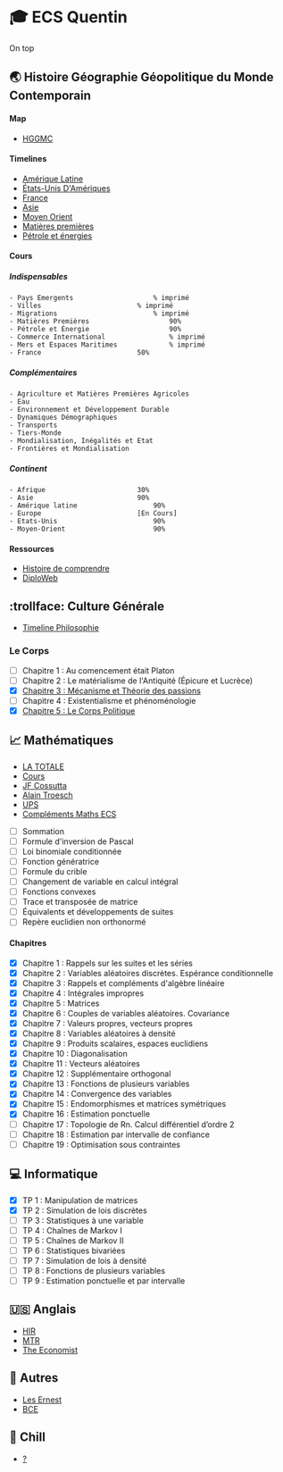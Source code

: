 # :mortar_board: **ECS Quentin**
On top

## :earth_asia: **Histoire Géographie Géopolitique du Monde Contemporain**
#### Map
* [HGGMC](https://realtimeboard.com/app/board/o9J_k0YICf0=/)
#### Timelines
* [Amérique Latine](https://tomcattt.github.io/al)
* [États-Unis D'Amériques](https://tomcattt.github.io/eua)
* [France](https://tomcattt.github.io/france)
* [Asie](https://tomcattt.github.io/asie)
* [Moyen Orient](https://tomcattt.github.io/mo)
* [Matières premières](https://tomcattt.github.io/mpremieres)
* [Pétrole et énergies](https://tomcattt.github.io/petrole_et_energie)

#### **Cours**
##### Indispensables
	- Pays Emergents					% imprimé
	- Villes						% imprimé
	- Migrations  						% imprimé
	- Matières Premières					90%
	- Pétrole et Énergie					90%		
	- Commerce International				% imprimé
	- Mers et Espaces Maritimes				% imprimé
	- France						50%
		
##### Complémentaires
	- Agriculture et Matières Premières Agricoles
	- Eau
	- Environnement et Développement Durable
	- Dynamiques Démographiques
	- Transports
	- Tiers-Monde
	- Mondialisation, Inégalités et Etat
	- Frontières et Mondialisation
		
##### Continent
	- Afrique						30%
	- Asie							90%
	- Amérique latine					90%
	- Europe						[En Cours]
	- Etats-Unis						90%
	- Moyen-Orient						90%
#### **Ressources**
* [Histoire de comprendre](https://www.dailymotion.com/playlist/x1sh0p)
* [DiploWeb](https://www.diploweb.com)

## :trollface: **Culture Générale**
* [Timeline Philosophie](https://tomcattt.github.io/philosophie)
### Le Corps
* [ ] Chapitre 1 : Au comencement était Platon
* [ ] Chapitre 2 : Le matérialisme de l'Antiquité (Épicure et Lucrèce)
* [X] [Chapitre 3 : Mécanisme et Théorie des passions](https://tomcattt.github.io/MECANISME_ET_THEORIE_DES_PASSIONS.pdf)
* [ ] Chapitre 4 : Existentialisme et phénoménologie
* [X] [Chapitre 5 : Le Corps Politique](https://tomcattt.github.io/LE_CORPS_POLITIQUE.pdf)

## :chart_with_upwards_trend: **Mathématiques**
* [LA TOTALE](http://ecs2-fauriel.fr/public/2016-2017/Cours/Integrale.pdf)
* [Cours](http://ecs2-fauriel.fr//index.php?pages/Cours)
* [JF Cossutta](http://jfcossutta.lycee-berthelot.fr)
* [Alain Troesch](http://alain.troesch.free.fr/index2012.html)
* [UPS](https://concours-maths-cpge.fr)
* [Compléments Maths ECS](https://fr.wikiversity.org/wiki/Complément_de_mathématiques_pour_prépa_HEC)
- [ ] Sommation
- [ ] Formule d'inversion de Pascal
- [ ] Loi binomiale conditionnée
- [ ] Fonction génératrice
- [ ] Formule du crible
- [ ] Changement de variable en calcul intégral
- [ ] Fonctions convexes
- [ ] Trace et transposée de matrice
- [ ] Équivalents et développements de suites
- [ ] Repère euclidien non orthonormé

#### Chapitres
- [x] Chapitre 1 : Rappels sur les suites et les séries
- [x] Chapitre 2 : Variables aléatoires discrètes. Espérance conditionnelle
- [x] Chapitre 3 : Rappels et compléments d'algèbre linéaire
- [x] Chapitre 4 : Intégrales impropres
- [x] Chapitre 5 : Matrices
- [x] Chapitre 6 : Couples de variables aléatoires. Covariance
- [x] Chapitre 7 : Valeurs propres, vecteurs propres
- [x] Chapitre 8 : Variables aléatoires à densité
- [x] Chapitre 9 : Produits scalaires, espaces euclidiens
- [x] Chapitre 10 : Diagonalisation
- [x] Chapitre 11 : Vecteurs aléatoires
- [x] Chapitre 12 : Supplémentaire orthogonal
- [x] Chapitre 13 : Fonctions de plusieurs variables
- [x] Chapitre 14 : Convergence des variables
- [x] Chapitre 15 : Endomorphismes et matrices symétriques
- [x] Chapitre 16 : Estimation ponctuelle
- [ ] Chapitre 17 : Topologie de Rn. Calcul différentiel d’ordre 2
- [ ] Chapitre 18 : Estimation par intervalle de confiance
- [ ] Chapitre 19 : Optimisation sous contraintes

## :computer: Informatique
- [x] TP 1 : Manipulation de matrices
- [x] TP 2 : Simulation de lois discrètes
- [ ] TP 3 : Statistiques à une variable
- [ ] TP 4 : Chaînes de Markov I
- [ ] TP 5 : Chaînes de Markov II
- [ ] TP 6 : Statistiques bivariées
- [ ] TP 7 : Simulation de lois à densité
- [ ] TP 8 : Fonctions de plusieurs variables
- [ ] TP 9 : Estimation ponctuelle et par intervalle

## :us: **Anglais**
* [HIR](http://hir.harvard.edu)
* [MTR](https://www.technologyreview.com/the-download/)
* [The Economist](https://www.economist.com)

## :blue_book: **Autres**
* [Les Ernest](http://www.les-ernest.fr)
* [BCE](http://www.concours-bce.com)

## :musical_note: **Chill**
* [?](https://youtu.be/PPQzctf_wIk)

